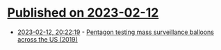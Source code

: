 # [Published on 2023-02-12](index.md)

* [2023-02-12, 20:22:19](https://news.ycombinator.com/item?id=34766475) - [Pentagon testing mass surveillance balloons across the US (2019)](https://www.theguardian.com/us-news/2019/aug/02/pentagon-balloons-surveillance-midwest)
